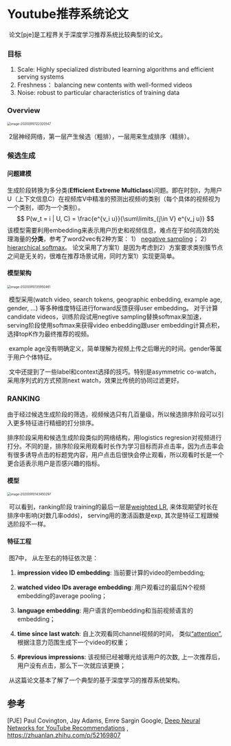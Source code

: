# Youtube推荐系统论文

​	论文[pje]是工程界关于深度学习推荐系统比较典型的论文。

### 目标

1. Scale: Highly specialized distributed learning algorithms and efficient serving systems
2. Freshness： balancing new contents with well-formed videos 
3. Noise: robust to particular characteristics of training data

### Overview

<img src="./img/arch-overview.png" alt="image-20200910122320547" style="zoom:50%;" />

​	2层神经网络，第一层产生候选（粗排），一层用来生成排序（精排）。 

### 候选生成

#### 问题建模

生成阶段转换为多分类(**Efficient Extreme Multiclass**)问题。即在时刻t，为用户U（上下文信息C）在视频库V中精准的预测出视频i的类别（每个具体的视频视为一个类别，i即为一个类别）。
$$
P(w_t = i | U, C) = \frac{e^{v_i u}}{\sum\limits_{j\in V} e^{v_j u}}
$$
​	该模型需要利用embedding来表示用户历史和视频信息，难点在于如何高效的处理海量的**分类**，参考了word2vec有2种方案： 1） [negative sampling](https://www.cnblogs.com/pinard/p/7249903.html)； 2） [hierarchical softmax](https://www.cnblogs.com/pinard/p/7243513.html)。 论文采用了方案1）是因为考虑到2）方案要求类别簇节点之间是无关的，很难在推荐场景试用，同时方案1）实现更简单。

#### 模型架构

<img src="./img/canidate.png" alt="image-20200910135950461" style="zoom:50%;" />

​	模型采用(watch video, search tokens, geographic enbedding, example age, gender, ...) 等多种维度特征进行forward反馈获得user embedding。 对于计算candidate videos，训练阶段试用negtive sampling替换softmax来加速，serving阶段使用softmax来获得video enbedding跟user embedding计算点积，选择topK作为最终推荐的视频。		

​	example age没有明确定义，简单理解为视频上传之后曝光的时间。gender等属于用户个体特征。

​	文中还提到了一些label和context选择的技巧。特别是asymmetric co-watch， 采用序列式的方式预测next watch，效果比传统的协同过滤更好。

### RANKING

​	由于经过候选生成阶段的筛选，视频候选只有几百量级，所以候选排序阶段可以引入更多特征进行精细的打分排序。

排序阶段采用和候选生成阶段类似的网络结构，用logistics regresion对视频进行打分。不同的是，排序阶段采用观看时长作为学习目标而非点击率，因为点击率会有很多诱导点击的标题党内容，用户点击后很快会停止观看，所以观看时长是一个更合适表示用户是否感兴趣的指标。	

#### 模型

<img src="./img/ranking.png" alt="image-20200910143450297" style="zoom:50%;" />

​		可以看到，ranking阶段 training的最后一层是[weighted LR](https://www.cnblogs.com/hellojamest/p/11871108.html), 来体现期望时长在排序中影响(对数几率odds)， serving用的激活函数是exp, 其次是特征工程跟候选阶段不一样。

#### 特征工程

​	图7中， 从左至右的特征依次是：

1. **impression video ID embedding**: 当前要计算的video的embedding;

2. **watched video IDs average embedding**: 用户观看过的最后N个视频embedding的average pooling；

3. **language embedding**: 用户语言的embedding和当前视频语言的embedding；

4. **time since last watch**: 自上次观看同channel视频的时间， 类似[“attention”](http://speech.ee.ntu.edu.tw/~tlkagk/courses_MLSD15_2.html), 根据注意力范围生成下一个video的权重；

5. **#previous impressions**: 该视频已经被曝光给该用户的次数, 上一次推荐后，用户没有点击，那么下一次就应该更换；

   

​	从这篇论文基本了解了一个典型的基于深度学习的推荐系统架构。

## 参考

[PJE] Paul Covington, Jay Adams, Emre Sargin Google,  [Deep Neural Networks for YouTube Recommendations](https://static.googleusercontent.com/media/research.google.com/zh-CN//pubs/archive/45530.pdf) ,  https://zhuanlan.zhihu.com/p/52169807